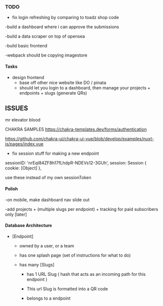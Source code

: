 ### TODO

- fix login refreshing by comparing to toadz shop code 

-build a dashboard where i can approve the submissions 

-build a data scraper on top of opensea 

-build basic frontend 



-webpack should be copying  imagestore 



#### Tasks 

- design frontend 
    - base off other nice website like DO / pinata 
    - should let you login to a dashboard, then manage your projects + endpoints + slugs (generate QRs)
    


## ISSUES 

mr elevator
blood 





CHAKRA SAMPLES 
https://chakra-templates.dev/forms/authentication

https://github.com/chakra-ui/chakra-ui-vue/blob/develop/examples/nuxt-js/pages/index.vue



- fix session stuff for making a new endpoint 

 sessionID: 'nrEqI84ZF8h17fLhdpR-NDEVs12-3GUh',
    session: Session { cookie: [Object] },


use these instead of my own sessionToken 

#### Polish 

-on mobile, make dashboard nav slide out 

-add projects + (multiple slugs per endpoint) + tracking  for paid subscribers only [later]



#### Database Architecture 

- [Endpoint] 

    - owned by a user, or a team 

    - has one splash page (set of instructions for what to do)

    - has many [Slugs]
        
        - has 1 URL Slug  ( hash that acts as an incoming path for this endpoint  )


        - This url Slug is formatted into a QR code 

        - belongs to a endpoint   


